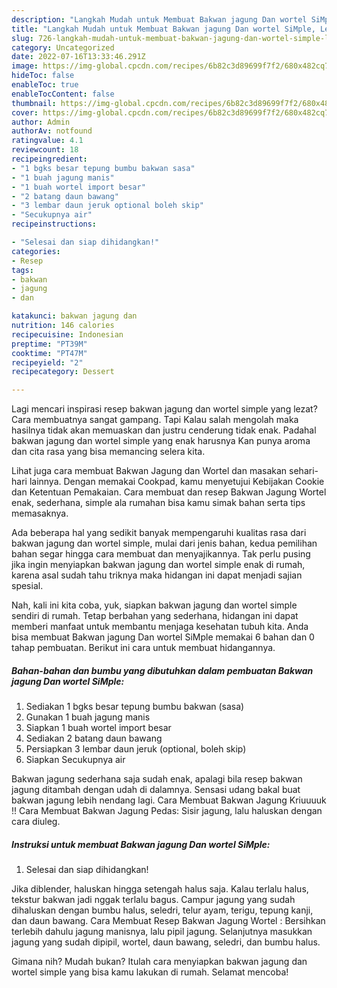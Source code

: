 ```yaml
---
description: "Langkah Mudah untuk Membuat Bakwan jagung Dan wortel SiMple, Lezat"
title: "Langkah Mudah untuk Membuat Bakwan jagung Dan wortel SiMple, Lezat"
slug: 726-langkah-mudah-untuk-membuat-bakwan-jagung-dan-wortel-simple-lezat
category: Uncategorized
date: 2022-07-16T13:33:46.291Z
image: https://img-global.cpcdn.com/recipes/6b82c3d89699f7f2/680x482cq70/bakwan-jagung-dan-wortel-simple-foto-resep-utama.jpg
hideToc: false
enableToc: true
enableTocContent: false
thumbnail: https://img-global.cpcdn.com/recipes/6b82c3d89699f7f2/680x482cq70/bakwan-jagung-dan-wortel-simple-foto-resep-utama.jpg
cover: https://img-global.cpcdn.com/recipes/6b82c3d89699f7f2/680x482cq70/bakwan-jagung-dan-wortel-simple-foto-resep-utama.jpg
author: Admin
authorAv: notfound
ratingvalue: 4.1
reviewcount: 18
recipeingredient:
- "1 bgks besar tepung bumbu bakwan sasa"
- "1 buah jagung manis"
- "1 buah wortel import besar"
- "2 batang daun bawang"
- "3 lembar daun jeruk optional boleh skip"
- "Secukupnya air"
recipeinstructions:

- "Selesai dan siap dihidangkan!"
categories:
- Resep
tags:
- bakwan
- jagung
- dan

katakunci: bakwan jagung dan 
nutrition: 146 calories
recipecuisine: Indonesian
preptime: "PT39M"
cooktime: "PT47M"
recipeyield: "2"
recipecategory: Dessert

---
```



Lagi mencari inspirasi resep bakwan jagung dan wortel simple yang lezat? Cara membuatnya sangat gampang. Tapi Kalau salah mengolah maka hasilnya tidak akan memuaskan dan justru cenderung tidak enak. Padahal bakwan jagung dan wortel simple yang enak harusnya Kan punya aroma dan cita rasa yang bisa memancing selera kita.


Lihat juga cara membuat Bakwan Jagung dan Wortel dan masakan sehari-hari lainnya. Dengan memakai Cookpad, kamu menyetujui Kebijakan Cookie dan Ketentuan Pemakaian. Cara membuat dan resep Bakwan Jagung Wortel enak, sederhana, simple ala rumahan bisa kamu simak bahan serta tips memasaknya.

Ada beberapa hal yang sedikit banyak mempengaruhi kualitas rasa dari bakwan jagung dan wortel simple, mulai dari jenis bahan, kedua pemilihan bahan segar hingga cara membuat dan menyajikannya. Tak perlu pusing jika ingin menyiapkan bakwan jagung dan wortel simple enak di rumah, karena asal sudah tahu triknya maka hidangan ini dapat menjadi sajian spesial.


Nah, kali ini kita coba, yuk, siapkan bakwan jagung dan wortel simple sendiri di rumah. Tetap berbahan yang sederhana, hidangan ini dapat memberi manfaat untuk membantu menjaga kesehatan tubuh kita. Anda bisa membuat Bakwan jagung Dan wortel SiMple memakai 6 bahan dan 0 tahap pembuatan. Berikut ini cara untuk membuat hidangannya.

<!--inarticleads1-->

##### Bahan-bahan dan bumbu yang dibutuhkan dalam pembuatan Bakwan jagung Dan wortel SiMple:

1. Sediakan 1 bgks besar tepung bumbu bakwan (sasa)
1. Gunakan 1 buah jagung manis
1. Siapkan 1 buah wortel import besar
1. Sediakan 2 batang daun bawang
1. Persiapkan 3 lembar daun jeruk (optional, boleh skip)
1. Siapkan Secukupnya air


Bakwan jagung sederhana saja sudah enak, apalagi bila resep bakwan jagung ditambah dengan udah di dalamnya. Sensasi udang bakal buat bakwan jagung lebih nendang lagi. Cara Membuat Bakwan Jagung Kriuuuuk !! Cara Membuat Bakwan Jagung Pedas: Sisir jagung, lalu haluskan dengan cara diuleg. 

<!--inarticleads2-->

##### Instruksi untuk membuat Bakwan jagung Dan wortel SiMple:


1. Selesai dan siap dihidangkan!

Jika diblender, haluskan hingga setengah halus saja. Kalau terlalu halus, tekstur bakwan jadi nggak terlalu bagus. Campur jagung yang sudah dihaluskan dengan bumbu halus, seledri, telur ayam, terigu, tepung kanji, dan daun bawang. Cara Membuat Resep Bakwan Jagung Wortel : Bersihkan terlebih dahulu jagung manisnya, lalu pipil jagung. Selanjutnya masukkan jagung yang sudah dipipil, wortel, daun bawang, seledri, dan bumbu halus. 

Gimana nih? Mudah bukan? Itulah cara menyiapkan bakwan jagung dan wortel simple yang bisa kamu lakukan di rumah. Selamat mencoba!
